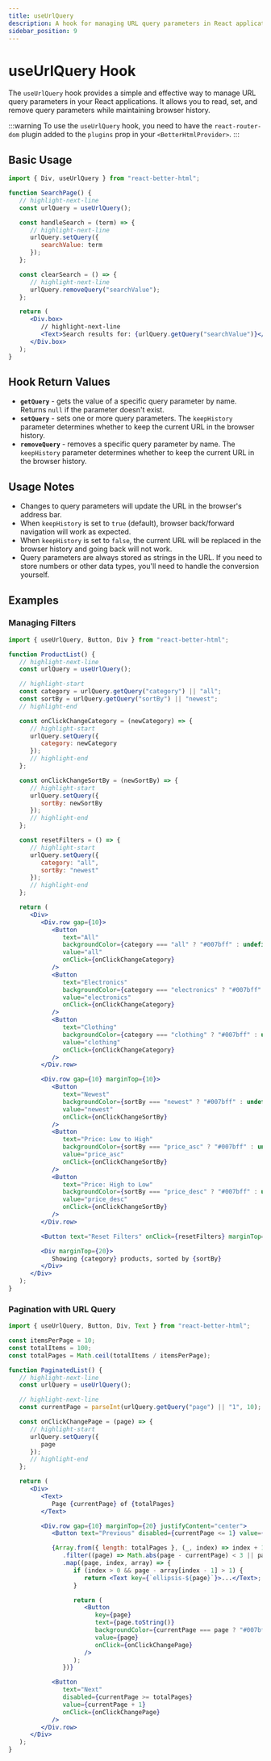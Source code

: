 ```yaml
---
title: useUrlQuery
description: A hook for managing URL query parameters in React applications
sidebar_position: 9
---
```


# useUrlQuery Hook

The `useUrlQuery` hook provides a simple and effective way to manage URL query parameters in your React applications. It allows you to read, set, and remove query parameters while maintaining browser history.

:::warning
To use the `useUrlQuery` hook, you need to have the `react-router-dom` plugin added to the `plugins` prop in your `<BetterHtmlProvider>`.
:::

## Basic Usage

```jsx
import { Div, useUrlQuery } from "react-better-html";

function SearchPage() {
   // highlight-next-line
   const urlQuery = useUrlQuery();

   const handleSearch = (term) => {
      // highlight-next-line
      urlQuery.setQuery({
         searchValue: term
      });
   };

   const clearSearch = () => {
      // highlight-next-line
      urlQuery.removeQuery("searchValue");
   };

   return (
      <Div.box>
         // highlight-next-line
         <Text>Search results for: {urlQuery.getQuery("searchValue")}</Text>
      </Div.box>
   );
}
```

## Hook Return Values

-  **`getQuery`** - gets the value of a specific query parameter by name. Returns `null` if the parameter doesn't exist.
-  **`setQuery`** - sets one or more query parameters. The `keepHistory` parameter determines whether to keep the current URL in the browser history.
-  **`removeQuery`** - removes a specific query parameter by name. The `keepHistory` parameter determines whether to keep the current URL in the browser history.

## Usage Notes

-  Changes to query parameters will update the URL in the browser's address bar.
-  When `keepHistory` is set to `true` (default), browser back/forward navigation will work as expected.
-  When `keepHistory` is set to `false`, the current URL will be replaced in the browser history and going back will not work.
-  Query parameters are always stored as strings in the URL. If you need to store numbers or other data types, you'll need to handle the conversion yourself.

## Examples

### Managing Filters

```jsx
import { useUrlQuery, Button, Div } from "react-better-html";

function ProductList() {
   // highlight-next-line
   const urlQuery = useUrlQuery();

   // highlight-start
   const category = urlQuery.getQuery("category") || "all";
   const sortBy = urlQuery.getQuery("sortBy") || "newest";
   // highlight-end

   const onClickChangeCategory = (newCategory) => {
      // highlight-start
      urlQuery.setQuery({
         category: newCategory
      });
      // highlight-end
   };

   const onClickChangeSortBy = (newSortBy) => {
      // highlight-start
      urlQuery.setQuery({
         sortBy: newSortBy
      });
      // highlight-end
   };

   const resetFilters = () => {
      // highlight-start
      urlQuery.setQuery({
         category: "all",
         sortBy: "newest"
      });
      // highlight-end
   };

   return (
      <Div>
         <Div.row gap={10}>
            <Button
               text="All"
               backgroundColor={category === "all" ? "#007bff" : undefined}
               value="all"
               onClick={onClickChangeCategory}
            />
            <Button
               text="Electronics"
               backgroundColor={category === "electronics" ? "#007bff" : undefined}
               value="electronics"
               onClick={onClickChangeCategory}
            />
            <Button
               text="Clothing"
               backgroundColor={category === "clothing" ? "#007bff" : undefined}
               value="clothing"
               onClick={onClickChangeCategory}
            />
         </Div.row>

         <Div.row gap={10} marginTop={10}>
            <Button
               text="Newest"
               backgroundColor={sortBy === "newest" ? "#007bff" : undefined}
               value="newest"
               onClick={onClickChangeSortBy}
            />
            <Button
               text="Price: Low to High"
               backgroundColor={sortBy === "price_asc" ? "#007bff" : undefined}
               value="price_asc"
               onClick={onClickChangeSortBy}
            />
            <Button
               text="Price: High to Low"
               backgroundColor={sortBy === "price_desc" ? "#007bff" : undefined}
               value="price_desc"
               onClick={onClickChangeSortBy}
            />
         </Div.row>

         <Button text="Reset Filters" onClick={resetFilters} marginTop={10} />

         <Div marginTop={20}>
            Showing {category} products, sorted by {sortBy}
         </Div>
      </Div>
   );
}
```

### Pagination with URL Query

```jsx
import { useUrlQuery, Button, Div, Text } from "react-better-html";

const itemsPerPage = 10;
const totalItems = 100;
const totalPages = Math.ceil(totalItems / itemsPerPage);

function PaginatedList() {
   // highlight-next-line
   const urlQuery = useUrlQuery();

   // highlight-next-line
   const currentPage = parseInt(urlQuery.getQuery("page") || "1", 10);

   const onClickChangePage = (page) => {
      // highlight-start
      urlQuery.setQuery({
         page
      });
      // highlight-end
   };

   return (
      <Div>
         <Text>
            Page {currentPage} of {totalPages}
         </Text>

         <Div.row gap={10} marginTop={20} justifyContent="center">
            <Button text="Previous" disabled={currentPage <= 1} value={currentPage - 1} onClick={onClickChangePage} />

            {Array.from({ length: totalPages }, (_, index) => index + 1)
               .filter((page) => Math.abs(page - currentPage) < 3 || page === 1 || page === totalPages)
               .map((page, index, array) => {
                  if (index > 0 && page - array[index - 1] > 1) {
                     return <Text key={`ellipsis-${page}`}>...</Text>;
                  }

                  return (
                     <Button
                        key={page}
                        text={page.toString()}
                        backgroundColor={currentPage === page ? "#007bff" : undefined}
                        value={page}
                        onClick={onClickChangePage}
                     />
                  );
               })}

            <Button
               text="Next"
               disabled={currentPage >= totalPages}
               value={currentPage + 1}
               onClick={onClickChangePage}
            />
         </Div.row>
      </Div>
   );
}
```
